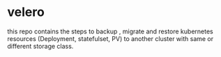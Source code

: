 # velero
this repo contains the steps to backup , migrate and restore kubernetes resources (Deployment, statefulset, PV) to another cluster with same or different storage class.

